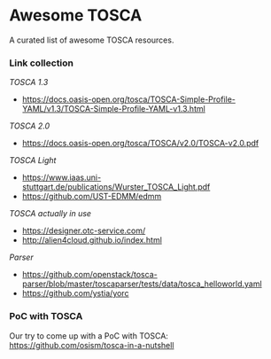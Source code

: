 # Awesome TOSCA

A curated list of awesome TOSCA resources.

### Link collection

*TOSCA 1.3*
- https://docs.oasis-open.org/tosca/TOSCA-Simple-Profile-YAML/v1.3/TOSCA-Simple-Profile-YAML-v1.3.html

*TOSCA 2.0*
- https://docs.oasis-open.org/tosca/TOSCA/v2.0/TOSCA-v2.0.pdf

*TOSCA Light*
- https://www.iaas.uni-stuttgart.de/publications/Wurster_TOSCA_Light.pdf
- https://github.com/UST-EDMM/edmm

*TOSCA actually in use*
- https://designer.otc-service.com/
- http://alien4cloud.github.io/index.html

*Parser*
- https://github.com/openstack/tosca-parser/blob/master/toscaparser/tests/data/tosca_helloworld.yaml
- https://github.com/ystia/yorc


### PoC with TOSCA

Our try to come up with a PoC with TOSCA: https://github.com/osism/tosca-in-a-nutshell
